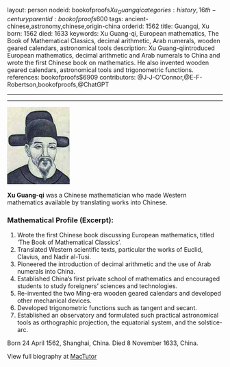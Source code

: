 layout: person
nodeid: bookofproofs$Xu_Guangqi
categories: history,16th-century
parentid: bookofproofs$600
tags: ancient-chinese,astronomy,chinese,origin-china
orderid: 1562
title: Guangqi, Xu
born: 1562
died: 1633
keywords: Xu Guang-qi, European mathematics, The Book of Mathematical Classics, decimal arithmetic, Arab numerals, wooden geared calendars, astronomical tools
description: Xu Guang-qiintroduced European mathematics, decimal arithmetic and Arab numerals to China and wrote the first Chinese book on mathematics. He also invented wooden geared calendars, astronomical tools and trigonometric functions.
references: bookofproofs$6909
contributors: @J-J-O'Connor,@E-F-Robertson,bookofproofs,@ChatGPT

---



---

![Xu_Guangqi.jpg](https://github.com/bookofproofs/bookofproofs.github.io/blob/main/_sources/_assets/images/portraits/Xu_Guangqi.jpg?raw=true)

**Xu Guang-qi** was a Chinese mathematician who made Western mathematics available by translating works into Chinese.

### Mathematical Profile (Excerpt):
1. Wrote the first Chinese book discussing European mathematics, titled ‘The Book of Mathematical Classics’.
2. Translated Western scientific texts, particular the works of Euclid, Clavius, and Nadir al-Tusi.
3. Pioneered the introduction of decimal arithmetic and the use of Arab numerals into China.
4. Established China’s first private school of mathematics and encouraged students to study foreigners’ sciences and technologies.
5. Re-invented the two Ming-era wooden geared calendars and developed other mechanical devices.
6. Developed trigonometric functions such as tangent and secant.
7. Established an observatory and formulated such practical astronomical tools as orthographic projection, the equatorial system, and the solstice-arc.

Born 24 April 1562, Shanghai, China. Died 8 November 1633, China.

View full biography at [MacTutor](https://mathshistory.st-andrews.ac.uk/Biographies/Xu_Guangqi/)
